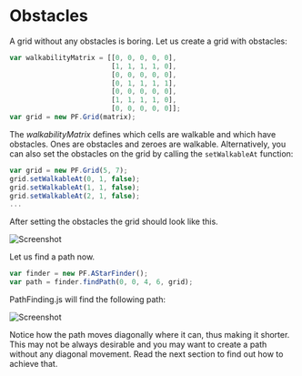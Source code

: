 # Obstacles
A grid without any obstacles is boring. Let us create a grid with obstacles:

```javascript
var walkabilityMatrix = [[0, 0, 0, 0, 0],
                         [1, 1, 1, 1, 0],
                         [0, 0, 0, 0, 0],
                         [0, 1, 1, 1, 1],
                         [0, 0, 0, 0, 0],
                         [1, 1, 1, 1, 0],
                         [0, 0, 0, 0, 0]];
var grid = new PF.Grid(matrix);
```

The _walkabilityMatrix_ defines which cells are walkable and which have
obstacles. Ones are obstacles and zeroes are walkable. Alternatively, you can
also set the obstacles on the grid by calling the `setWalkableAt` function:

```javascript
var grid = new PF.Grid(5, 7);
grid.setWalkableAt(0, 1, false);
grid.setWalkableAt(1, 1, false);
grid.setWalkableAt(2, 1, false);
...
```

After setting the obstacles the grid should look like this.

![Screenshot](user-guide/images/5x7GridWithObstacles.png)

Let us find a path now.

```javascript
var finder = new PF.AStarFinder();
var path = finder.findPath(0, 0, 4, 6, grid);
```

PathFinding.js will find the following path:

![Screenshot](user-guide/images/5x7GridWithObstaclesAndPath.png)

Notice how the path moves diagonally where it can, thus making it shorter. This
may not be always desirable and you may want to create a path without any
diagonal movement. Read the next section to find out how to achieve that.
